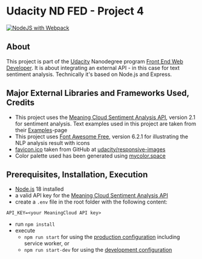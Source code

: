 # Udacity ND FED - Project 4

[![NodeJS with Webpack](https://github.com/bausv/nd0011-04-evaluate-news-nlp-new/actions/workflows/webpack.yml/badge.svg?branch=master "NodeJS with Webpack")](https://github.com/bausv/nd0011-04-evaluate-news-nlp-new/actions/workflows/webpack.yml)

## About
This project is part of the [Udacity](https://udacity.com/) Nanodegree program [Front End Web Developer](https://www.udacity.com/course/front-end-web-developer-nanodegree--nd0011). It is about integrating an external API - in this case for text sentiment analysis. Technically it's based on Node.js and Express.

## Major External Libraries and Frameworks Used, Credits

* This project uses the [Meaning Cloud Sentiment Analysis API](https://learn.meaningcloud.com/developer/sentiment-analysis/2.1/doc/what-is-sentiment-analysis), version 2.1 for sentiment analysis. Text examples used in this project are taken from their [Examples](https://learn.meaningcloud.com/developer/sentiment-analysis/2.1/doc/examples)-page
* This project uses [Font Awesome Free](https://fontawesome.com/), version 6.2.1 for illustrating the NLP analysis result with icons
* [favicon.ico](src/server/img/favicon.ico) taken from GitHub at [udacity/responsive-images](https://github.com/udacity/responsive-images)
* Color palette used has been generated using [mycolor.space](https://mycolor.space/?hex=%23ADD8E6&sub=1)

## Prerequisites, Installation, Execution
* [Node.js](https://nodejs.org/) 18 installed
* a valid API key for the [Meaning Cloud Sentiment Analysis API](https://learn.meaningcloud.com/developer/sentiment-analysis/2.1/doc/what-is-sentiment-analysis)
* create a `.env` file in the root folder with the following content:
```
API_KEY=<your MeaningCloud API key>
```
* run `npm install`
* execute 
  * `npm run start` for using the [production configuration](./webpack.prod.js) including service worker, or
  * `npm run start-dev` for using the [development configuration](./webpack.dev.js)
